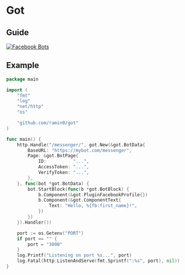 # Got

## Guide
[![Facebook Bots](https://img.youtube.com/vi/kAxKSK0Xle0/0.jpg)](https://www.youtube.com/watch?v=kAxKSK0Xle0)

## Example
```go
package main

import (
	"fmt"
	"log"
	"net/http"
	"os"

	"github.com/ramin0/got"
)

func main() {
	http.Handle("/messenger/", got.New(&got.BotData{
		BaseURL: "https://mybot.com/messenger",
		Page: &got.BotPage{
			ID:          "...",
			AccessToken: "...",
			VerifyToken: "...",
		},
	}, func(bot *got.BotData) {
		bot.StartBlock(func(b *got.BotBlock) {
			b.Component(&got.PluginFacebookProfile{})
			b.Component(&got.ComponentText{
				Text: "Hello, %{fb:first_name}!",
			})
		})
	}).Handler())

	port := os.Getenv("PORT")
	if port == "" {
		port = "3000"
	}
	log.Printf("Listening on port %s...", port)
	log.Fatal(http.ListenAndServe(fmt.Sprintf(":%s", port), nil))
}
```
